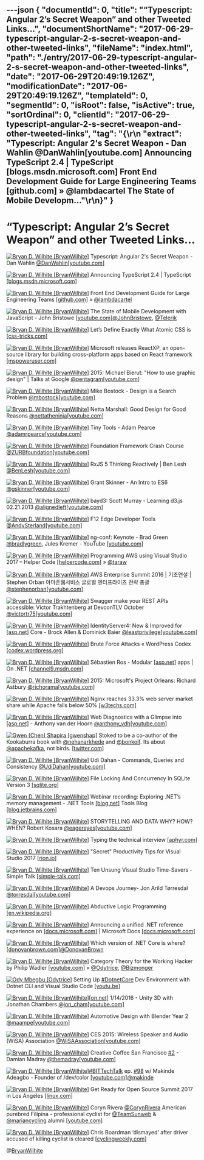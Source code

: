 ---json
{
  "documentId": 0,
  "title": "“Typescript: Angular 2’s Secret Weapon” and other Tweeted Links…",
  "documentShortName": "2017-06-29-typescript-angular-2-s-secret-weapon-and-other-tweeted-links",
  "fileName": "index.html",
  "path": "./entry/2017-06-29-typescript-angular-2-s-secret-weapon-and-other-tweeted-links",
  "date": "2017-06-29T20:49:19.126Z",
  "modificationDate": "2017-06-29T20:49:19.126Z",
  "templateId": 0,
  "segmentId": 0,
  "isRoot": false,
  "isActive": true,
  "sortOrdinal": 0,
  "clientId": "2017-06-29-typescript-angular-2-s-secret-weapon-and-other-tweeted-links",
  "tag": "{\r\n  \"extract\": \"Typescript: Angular 2's Secret Weapon - Dan Wahlin @DanWahlin[youtube.com] Announcing TypeScript 2.4 | TypeScript [blogs.msdn.microsoft.com] Front End Development Guide for Large Engineering Teams [github.com] » @lambdacartel The State of Mobile Developm...\"\r\n}"
}
---

# “Typescript: Angular 2’s Secret Weapon” and other Tweeted Links…

[<img alt="Bryan D. Wilhite [BryanWilhite]" src="https://songhay.blob.core.windows.net/shared-social-twitter/BryanWilhite.jpeg">](http://t.co/UNdqV0Z1zz "Bryan D. Wilhite [BryanWilhite]") Typescript: Angular 2's Secret Weapon - Dan Wahlin [@DanWahlin](http://twitter.com/DanWahlin)[[youtube.com]](https://www.youtube.com/watch?v=e3djIqAGqZo)

[<img alt="Bryan D. Wilhite [BryanWilhite]" src="https://songhay.blob.core.windows.net/shared-social-twitter/BryanWilhite.jpeg">](http://t.co/UNdqV0Z1zz "Bryan D. Wilhite [BryanWilhite]") Announcing TypeScript 2.4 | TypeScript [[blogs.msdn.microsoft.com]](https://blogs.msdn.microsoft.com/typescript/2017/06/27/announcing-typescript-2-4/)

[<img alt="Bryan D. Wilhite [BryanWilhite]" src="https://songhay.blob.core.windows.net/shared-social-twitter/BryanWilhite.jpeg">](http://t.co/UNdqV0Z1zz "Bryan D. Wilhite [BryanWilhite]") Front End Development Guide for Large Engineering Teams [[github.com]](https://github.com/grab/front-end-guide) » [@lambdacartel](http://twitter.com/lambdacartel)

[<img alt="Bryan D. Wilhite [BryanWilhite]" src="https://songhay.blob.core.windows.net/shared-social-twitter/BryanWilhite.jpeg">](http://t.co/UNdqV0Z1zz "Bryan D. Wilhite [BryanWilhite]") The State of Mobile Development with JavaScript - John Bristowe [[youtube.com]](https://www.youtube.com/watch?v=Vx5jcS89q7k)[@JohnBristowe](http://twitter.com/JohnBristowe), [@Telerik](http://twitter.com/Telerik)

[<img alt="Bryan D. Wilhite [BryanWilhite]" src="https://songhay.blob.core.windows.net/shared-social-twitter/BryanWilhite.jpeg">](http://t.co/UNdqV0Z1zz "Bryan D. Wilhite [BryanWilhite]") Let’s Define Exactly What Atomic CSS is [[css-tricks.com]](https://css-tricks.com/lets-define-exactly-atomic-css/)

[<img alt="Bryan D. Wilhite [BryanWilhite]" src="https://songhay.blob.core.windows.net/shared-social-twitter/BryanWilhite.jpeg">](http://t.co/UNdqV0Z1zz "Bryan D. Wilhite [BryanWilhite]") Microsoft releases ReactXP, an open-source library for building cross-platform apps based on React framework [[mspoweruser.com]](https://mspoweruser.com/microsoft-releases-reactxp-open-source-library-building-cross-platform-apps-based-react-framework/)

[<img alt="Bryan D. Wilhite [BryanWilhite]" src="https://songhay.blob.core.windows.net/shared-social-twitter/BryanWilhite.jpeg">](http://t.co/UNdqV0Z1zz "Bryan D. Wilhite [BryanWilhite]") 2015: Michael Bierut: "How to use graphic design" | Talks at Google [@pentagram](http://twitter.com/pentagram)[[youtube.com]](https://www.youtube.com/watch?v=7NuKb9mk0ac)

[<img alt="Bryan D. Wilhite [BryanWilhite]" src="https://songhay.blob.core.windows.net/shared-social-twitter/BryanWilhite.jpeg">](http://t.co/UNdqV0Z1zz "Bryan D. Wilhite [BryanWilhite]") Mike Bostock - Design is a Search Problem [@mbostock](http://twitter.com/mbostock)[[youtube.com]](https://www.youtube.com/watch?v=fThhbt23SGM)

[<img alt="Bryan D. Wilhite [BryanWilhite]" src="https://songhay.blob.core.windows.net/shared-social-twitter/BryanWilhite.jpeg">](http://t.co/UNdqV0Z1zz "Bryan D. Wilhite [BryanWilhite]") Netta Marshall: Good Design for Good Reasons [@nettatheninja](http://twitter.com/nettatheninja)[[youtube.com]](https://www.youtube.com/watch?v=a8aJRDEksA8)

[<img alt="Bryan D. Wilhite [BryanWilhite]" src="https://songhay.blob.core.windows.net/shared-social-twitter/BryanWilhite.jpeg">](http://t.co/UNdqV0Z1zz "Bryan D. Wilhite [BryanWilhite]") Tiny Tools - Adam Pearce [@adamrpearce](http://twitter.com/adamrpearce)[[youtube.com]](https://www.youtube.com/watch?v=_5ky0AYq_Dg)

[<img alt="Bryan D. Wilhite [BryanWilhite]" src="https://songhay.blob.core.windows.net/shared-social-twitter/BryanWilhite.jpeg">](http://t.co/UNdqV0Z1zz "Bryan D. Wilhite [BryanWilhite]") Foundation Framework Crash Course [@ZURBfoundation](http://twitter.com/ZURBfoundation)[[youtube.com]](https://www.youtube.com/watch?v=DEu5xYEZx18)

[<img alt="Bryan D. Wilhite [BryanWilhite]" src="https://songhay.blob.core.windows.net/shared-social-twitter/BryanWilhite.jpeg">](http://t.co/UNdqV0Z1zz "Bryan D. Wilhite [BryanWilhite]") RxJS 5 Thinking Reactively | Ben Lesh [@BenLesh](http://twitter.com/BenLesh)[[youtube.com]](https://www.youtube.com/watch?v=3LKMwkuK0ZE)

[<img alt="Bryan D. Wilhite [BryanWilhite]" src="https://songhay.blob.core.windows.net/shared-social-twitter/BryanWilhite.jpeg">](http://t.co/UNdqV0Z1zz "Bryan D. Wilhite [BryanWilhite]") Grant Skinner - An Intro to ES6 [@gskinner](http://twitter.com/gskinner)[[youtube.com]](https://www.youtube.com/watch?v=oTCGcDfFc00)

[<img alt="Bryan D. Wilhite [BryanWilhite]" src="https://songhay.blob.core.windows.net/shared-social-twitter/BryanWilhite.jpeg">](http://t.co/UNdqV0Z1zz "Bryan D. Wilhite [BryanWilhite]") bayd3: Scott Murray - Learning d3.js 02.21.2013 [@alignedleft](http://twitter.com/alignedleft)[[youtube.com]](https://www.youtube.com/watch?v=ISPiQ-iRa7E)

[<img alt="Bryan D. Wilhite [BryanWilhite]" src="https://songhay.blob.core.windows.net/shared-social-twitter/BryanWilhite.jpeg">](http://t.co/UNdqV0Z1zz "Bryan D. Wilhite [BryanWilhite]") F12 Edge Developer Tools [@AndySterland](http://twitter.com/AndySterland)[[youtube.com]](https://www.youtube.com/watch?v=1EKUmwFfWxg)

[<img alt="Bryan D. Wilhite [BryanWilhite]" src="https://songhay.blob.core.windows.net/shared-social-twitter/BryanWilhite.jpeg">](http://t.co/UNdqV0Z1zz "Bryan D. Wilhite [BryanWilhite]") ng-conf: Keynote - Brad Green [@bradlygreen](http://twitter.com/bradlygreen), Jules Kremer - YouTube [[youtube.com]](https://www.youtube.com/watch?v=gdlpE9vPQFs)

[<img alt="Bryan D. Wilhite [BryanWilhite]" src="https://songhay.blob.core.windows.net/shared-social-twitter/BryanWilhite.jpeg">](http://t.co/UNdqV0Z1zz "Bryan D. Wilhite [BryanWilhite]") Programming AWS using Visual Studio 2017 – Helper Code [[helpercode.com]](https://helpercode.com/2017/04/06/programming-aws-using-visual-studio-2017/) » [@taraw](http://twitter.com/taraw)

[<img alt="Bryan D. Wilhite [BryanWilhite]" src="https://songhay.blob.core.windows.net/shared-social-twitter/BryanWilhite.jpeg">](http://t.co/UNdqV0Z1zz "Bryan D. Wilhite [BryanWilhite]") AWS Enterprise Summit 2016 | 기조연설 | Stephen Orban 아마존웹서비스 글로벌 엔터프라이즈 전략 총괄 [@stephenorban](http://twitter.com/stephenorban)[[youtube.com]](https://www.youtube.com/watch?v=oHLw9sVdDB0)

[<img alt="Bryan D. Wilhite [BryanWilhite]" src="https://songhay.blob.core.windows.net/shared-social-twitter/BryanWilhite.jpeg">](http://t.co/UNdqV0Z1zz "Bryan D. Wilhite [BryanWilhite]") Swagger make your REST APIs accessible: Victor Trakhtenberg at DevconTLV October [@victortr75](http://twitter.com/victortr75)[[youtube.com]](https://www.youtube.com/watch?v=U_lCrFpvXyY)

[<img alt="Bryan D. Wilhite [BryanWilhite]" src="https://songhay.blob.core.windows.net/shared-social-twitter/BryanWilhite.jpeg">](http://t.co/UNdqV0Z1zz "Bryan D. Wilhite [BryanWilhite]") IdentityServer4: New & Improved for [[asp.net]](http://ASP.NET) Core - Brock Allen & Dominick Baier [@leastprivilege](http://twitter.com/leastprivilege)[[youtube.com]](https://www.youtube.com/watch?v=YXdJ2HLAOdE)

[<img alt="Bryan D. Wilhite [BryanWilhite]" src="https://songhay.blob.core.windows.net/shared-social-twitter/BryanWilhite.jpeg">](http://t.co/UNdqV0Z1zz "Bryan D. Wilhite [BryanWilhite]") Brute Force Attacks « WordPress Codex [[codex.wordpress.org]](https://codex.wordpress.org/Brute_Force_Attacks)

[<img alt="Bryan D. Wilhite [BryanWilhite]" src="https://songhay.blob.core.windows.net/shared-social-twitter/BryanWilhite.jpeg">](http://t.co/UNdqV0Z1zz "Bryan D. Wilhite [BryanWilhite]") Sébastien Ros - Modular [[asp.net]](http://ASP.NET) apps | On .NET [[channel9.msdn.com]](https://channel9.msdn.com/Shows/On-NET/Sbastien-Ros-Modular-ASPNET-apps)

[<img alt="Bryan D. Wilhite [BryanWilhite]" src="https://songhay.blob.core.windows.net/shared-social-twitter/BryanWilhite.jpeg">](http://t.co/UNdqV0Z1zz "Bryan D. Wilhite [BryanWilhite]") 2015: Microsoft's Project Orleans: Richard Astbury [@richorama](http://twitter.com/richorama)[[youtube.com]](https://www.youtube.com/watch?v=HC-Drf8F18I)

[<img alt="Bryan D. Wilhite [BryanWilhite]" src="https://songhay.blob.core.windows.net/shared-social-twitter/BryanWilhite.jpeg">](http://t.co/UNdqV0Z1zz "Bryan D. Wilhite [BryanWilhite]") Nginx reaches 33.3% web server market share while Apache falls below 50% [[w3techs.com]](https://w3techs.com/blog/entry/nginx_reaches_33_3_percent_web_server_market_share_while_apache_falls_below_50_percent)

[<img alt="Bryan D. Wilhite [BryanWilhite]" src="https://songhay.blob.core.windows.net/shared-social-twitter/BryanWilhite.jpeg">](http://t.co/UNdqV0Z1zz "Bryan D. Wilhite [BryanWilhite]") Web Diagnostics with a Glimpse into [[asp.net]](http://ASP.NET) - Anthony van der Hoorn [@anthony_vdh](http://twitter.com/anthony_vdh)[[youtube.com]](https://www.youtube.com/watch?v=ZHms4njwF2M&list=PLDX4Kl0PCdaIUNhHSagR4z8KtIyYhqGJq)

[<img alt="Gwen (Chen) Shapira [gwenshap]" src="https://songhay.blob.core.windows.net/shared-social-twitter/gwenshap.jpg">](http://t.co/Z7ZA3gKLOV "Gwen (Chen) Shapira [gwenshap]") Stoked to be a co-author of the Kookaburra book with [@nehanarkhede](http://twitter.com/nehanarkhede) and [@bonkoif](http://twitter.com/bonkoif). Its about [@apachekafka](http://twitter.com/apachekafka), not birds. [[twitter.com]](https://twitter.com/gwenshap/status/656822006378139648/photo/1)

[<img alt="Bryan D. Wilhite [BryanWilhite]" src="https://songhay.blob.core.windows.net/shared-social-twitter/BryanWilhite.jpeg">](http://t.co/UNdqV0Z1zz "Bryan D. Wilhite [BryanWilhite]") Udi Dahan - Commands, Queries and Consistency [@UdiDahan](http://twitter.com/UdiDahan)[[youtube.com]](https://www.youtube.com/watch?v=2EDyxoS5N7M)

[<img alt="Bryan D. Wilhite [BryanWilhite]" src="https://songhay.blob.core.windows.net/shared-social-twitter/BryanWilhite.jpeg">](http://t.co/UNdqV0Z1zz "Bryan D. Wilhite [BryanWilhite]") File Locking And Concurrency In SQLite Version 3 [[sqlite.org]](https://sqlite.org/lockingv3.html)

[<img alt="Bryan D. Wilhite [BryanWilhite]" src="https://songhay.blob.core.windows.net/shared-social-twitter/BryanWilhite.jpeg">](http://t.co/UNdqV0Z1zz "Bryan D. Wilhite [BryanWilhite]") Webinar recording: Exploring .NET’s memory management - .NET Tools [[blog.net]](http://Blog.NET) Tools Blog [[blog.jetbrains.com]](https://blog.jetbrains.com/dotnet/2017/04/07/webinar-recording-exploring-nets-memory-management/)

[<img alt="Bryan D. Wilhite [BryanWilhite]" src="https://songhay.blob.core.windows.net/shared-social-twitter/BryanWilhite.jpeg">](http://t.co/UNdqV0Z1zz "Bryan D. Wilhite [BryanWilhite]") STORYTELLING AND DATA WHY? HOW? WHEN? Robert Kosara [@eagereyes](http://twitter.com/eagereyes)[[youtube.com]](https://www.youtube.com/watch?v=PMtWFjjVM5E)

[<img alt="Bryan D. Wilhite [BryanWilhite]" src="https://songhay.blob.core.windows.net/shared-social-twitter/BryanWilhite.jpeg">](http://t.co/UNdqV0Z1zz "Bryan D. Wilhite [BryanWilhite]") Typing the technical interview [[aphyr.com]](https://aphyr.com/posts/342-typing-the-technical-interview)

[<img alt="Bryan D. Wilhite [BryanWilhite]" src="https://songhay.blob.core.windows.net/shared-social-twitter/BryanWilhite.jpeg">](http://t.co/UNdqV0Z1zz "Bryan D. Wilhite [BryanWilhite]") "Secret" Productivity Tips for Visual Studio 2017 [[rion.io]](http://rion.io/2017/04/07/secret-productivity-tips-for-visual-studio-2017/)

[<img alt="Bryan D. Wilhite [BryanWilhite]" src="https://songhay.blob.core.windows.net/shared-social-twitter/BryanWilhite.jpeg">](http://t.co/UNdqV0Z1zz "Bryan D. Wilhite [BryanWilhite]") Ten Unsung Visual Studio Time-Savers - Simple Talk [[simple-talk.com]](https://www.simple-talk.com/dotnet/net-development/ten-unsung-visual-studio-time-savers/)

[<img alt="Bryan D. Wilhite [BryanWilhite]" src="https://songhay.blob.core.windows.net/shared-social-twitter/BryanWilhite.jpeg">](http://t.co/UNdqV0Z1zz "Bryan D. Wilhite [BryanWilhite]") A Devops Journey- Jon Arild Tørresdal [@torresdal](http://twitter.com/torresdal)[[youtube.com]](https://www.youtube.com/watch?v=QeLgdE9zAJY)

[<img alt="Bryan D. Wilhite [BryanWilhite]" src="https://songhay.blob.core.windows.net/shared-social-twitter/BryanWilhite.jpeg">](http://t.co/UNdqV0Z1zz "Bryan D. Wilhite [BryanWilhite]") Abductive Logic Programming [[en.wikipedia.org]](https://en.wikipedia.org/wiki/Abductive_logic_programming)

[<img alt="Bryan D. Wilhite [BryanWilhite]" src="https://songhay.blob.core.windows.net/shared-social-twitter/BryanWilhite.jpeg">](http://t.co/UNdqV0Z1zz "Bryan D. Wilhite [BryanWilhite]") Announcing a unified .NET reference experience on [[docs.microsoft.com]](http://docs.microsoft.com) | Microsoft Docs [[docs.microsoft.com]](https://docs.microsoft.com/en-us/teamblog/announcing-unified-dotnet-experience-on-docs)

[<img alt="Bryan D. Wilhite [BryanWilhite]" src="https://songhay.blob.core.windows.net/shared-social-twitter/BryanWilhite.jpeg">](http://t.co/UNdqV0Z1zz "Bryan D. Wilhite [BryanWilhite]") Which version of .NET Core is where? [[donovanbrown.com]](http://www.donovanbrown.com/post.aspx?id=c74588da-cae1-4051-8fd9-9aa491a35f06)[@DonovanBrown](http://twitter.com/DonovanBrown)

[<img alt="Bryan D. Wilhite [BryanWilhite]" src="https://songhay.blob.core.windows.net/shared-social-twitter/BryanWilhite.jpeg">](http://t.co/UNdqV0Z1zz "Bryan D. Wilhite [BryanWilhite]") Category Theory for the Working Hacker by Philip Wadler [[youtube.com]](https://www.youtube.com/watch?v=V10hzjgoklA) » [@Odytrice](http://twitter.com/Odytrice), [@Bizmonger](http://twitter.com/Bizmonger)

[<img alt="Ody Mbegbu [Odytrice]" src="https://songhay.blob.core.windows.net/shared-social-twitter/Odytrice.jpg">](https://t.co/8wuRpLOaxa "Ody Mbegbu [Odytrice]") Setting Up [#DotnetCore](http://twitter.com/search?q=%23DotnetCore) Dev Environment with Dotnet CLI and Visual Studio Code [[youtu.be]](http://youtu.be/ZSEzm2AcjWA?a)

[<img alt="Bryan D. Wilhite [BryanWilhite]" src="https://songhay.blob.core.windows.net/shared-social-twitter/BryanWilhite.jpeg">](http://t.co/UNdqV0Z1zz "Bryan D. Wilhite [BryanWilhite]")[[on.net]](http://On.NET) 1/14/2016 - Unity 3D with Jonathan Chambers [@jon_cham](http://twitter.com/jon_cham)[[youtube.com]](https://www.youtube.com/watch?v=B0yWmVL8hF0)

[<img alt="Bryan D. Wilhite [BryanWilhite]" src="https://songhay.blob.core.windows.net/shared-social-twitter/BryanWilhite.jpeg">](http://t.co/UNdqV0Z1zz "Bryan D. Wilhite [BryanWilhite]") Automotive Design with Blender Year 2 [@maampe](http://twitter.com/maampe)[[youtube.com]](https://www.youtube.com/watch?v=y6yiQGDQtpY)

[<img alt="Bryan D. Wilhite [BryanWilhite]" src="https://songhay.blob.core.windows.net/shared-social-twitter/BryanWilhite.jpeg">](http://t.co/UNdqV0Z1zz "Bryan D. Wilhite [BryanWilhite]") CES 2015: Wireless Speaker and Audio (WiSA) Association [@WiSAAssociation](http://twitter.com/WiSAAssociation)[[youtube.com]](https://www.youtube.com/watch?v=3mcX5EPztDY)

[<img alt="Bryan D. Wilhite [BryanWilhite]" src="https://songhay.blob.core.windows.net/shared-social-twitter/BryanWilhite.jpeg">](http://t.co/UNdqV0Z1zz "Bryan D. Wilhite [BryanWilhite]") Creative Coffee San Francisco [#2](http://twitter.com/search?q=%232) - Damian Madray [@themadray](http://twitter.com/themadray)[[youtube.com]](https://www.youtube.com/watch?v=n6KHvAGjR-8)

[<img alt="Bryan D. Wilhite [BryanWilhite]" src="https://songhay.blob.core.windows.net/shared-social-twitter/BryanWilhite.jpeg">](http://t.co/UNdqV0Z1zz "Bryan D. Wilhite [BryanWilhite]")[#BITTechTalk](http://twitter.com/search?q=%23BITTechTalk) ep. [#98](http://twitter.com/search?q=%2398) w/ Makinde Adeagbo - Founder of /dev/color [[youtube.com]](https://www.youtube.com/watch?v=sY-ShNNC_Ec)[@makinde](http://twitter.com/makinde)

[<img alt="Bryan D. Wilhite [BryanWilhite]" src="https://songhay.blob.core.windows.net/shared-social-twitter/BryanWilhite.jpeg">](http://t.co/UNdqV0Z1zz "Bryan D. Wilhite [BryanWilhite]") Get Ready for Open Source Summit 2017 in Los Angeles [[linux.com]](https://www.linux.com/blog/event/open-source-summit-na/2017/6/get-ready-open-source-summit-2017)

[<img alt="Bryan D. Wilhite [BryanWilhite]" src="https://songhay.blob.core.windows.net/shared-social-twitter/BryanWilhite.jpeg">](http://t.co/UNdqV0Z1zz "Bryan D. Wilhite [BryanWilhite]") Coryn Rivera [@CorynRivera](http://twitter.com/CorynRivera) American purebred Filipina - professional cyclist for [@TeamSunweb](http://twitter.com/TeamSunweb) & [@mariancycling](http://twitter.com/mariancycling) alumni [[youtube.com]](https://www.youtube.com/watch?v=LqpRwwhtsGA)

[<img alt="Bryan D. Wilhite [BryanWilhite]" src="https://songhay.blob.core.windows.net/shared-social-twitter/BryanWilhite.jpeg">](http://t.co/UNdqV0Z1zz "Bryan D. Wilhite [BryanWilhite]") Chris Boardman ‘dismayed’ after driver accused of killing cyclist is cleared [[cyclingweekly.com]](http://www.cyclingweekly.com/news/latest-news/chris-boardman-dismayed-driver-accused-killing-cyclist-cleared-324230)

@[BryanWilhite](https://twitter.com/BryanWilhite)
